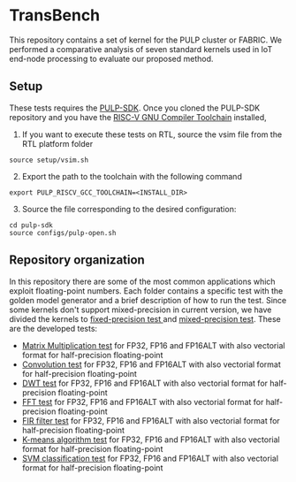 # TransBench
This repository contains a set of kernel for the PULP cluster or FABRIC.
We performed a comparative analysis of seven standard kernels used in IoT end-node processing to evaluate our proposed method.


## Setup
These tests requires the [PULP-SDK](https://github.com/pulp-platform/pulp-sdk). Once you cloned the PULP-SDK repository and you have the [RISC-V GNU Compiler Toolchain](https://github.com/pulp-platform/pulp-riscv-gnu-toolchain) installed,

1. If you want to execute these tests on RTL, source the vsim file from the RTL platform folder

~~~~~shell
source setup/vsim.sh
~~~~~

2. Export the path to the toolchain with the following command

~~~~~shell
export PULP_RISCV_GCC_TOOLCHAIN=<INSTALL_DIR>
~~~~~

3. Source the file corresponding to the desired configuration:

~~~~~shell
cd pulp-sdk
source configs/pulp-open.sh
~~~~~

## Repository organization
In this repository there are some of the most common applications which exploit floating-point numbers. Each folder contains a specific test with the golden model generator and a brief description of how to run the test. 
Since some kernels don't support mixed-precision in current version, we have divided the kernels to [fixed-precision test ](./fixed-precision/) and [mixed-precision test](./mixed-precision/).
These are the developed tests:

- [Matrix Multiplication test](./mixed-precision/matmul/) for FP32, FP16 and FP16ALT with also vectorial format for half-precision floating-point
- [Convolution test](./mixed-precision/convolution/) for FP32, FP16 and FP16ALT with also vectorial format for half-precision floating-point
- [DWT test](./fixed-precision/DWT) for FP32, FP16 and FP16ALT with also vectorial format for half-precision floating-point
- [FFT test](./fixed-precision/FFT) for FP32, FP16 and FP16ALT with also vectorial format for half-precision floating-point
- [FIR filter test](./mixed-precision/fir) for FP32, FP16 and FP16ALT with also vectorial format for half-precision floating-point
- [K-means algorithm test](./fixed-precision/kmeans) for FP32, FP16 and FP16ALT with also vectorial format for half-precision floating-point
- [SVM classification test](./mixed-precision/SVM/) for FP32, FP16 and FP16ALT with also vectorial format for half-precision floating-point

